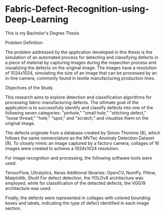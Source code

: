 # Fabric-Defect-Recognition-using-Deep-Learning
This is my Bachelor's Degree Thesis

Problem Definition

The problem addressed by the application developed in this thesis is the simulation of an automated process for detecting and classifying defects in a piece of material by capturing images during the inspection process and visualizing the defects on the original image. The images have a resolution of 1024x1024, simulating the size of an image that can be processed by an in-line camera, commonly found in textile manufacturing production lines.



Objectives of the Study

This research aims to explore detection and classification algorithms for processing fabric manufacturing defects. The ultimate goal of the application is to successfully identify and classify defects into one of the following seven categories: "pinhole," "small hole," "stitching defect," "loose thread," "hole," "spot," and "scratch," and visualize them on the original image.

The defects originate from a database created by Simon Thomine [8], which follows the same nomenclature as the MVTec Anomaly Detection Dataset [9]. To closely mimic an image captured by a factory camera, collages of 16 images were created to achieve a 1024x1024 resolution.

For image recognition and processing, the following software tools were used:

TensorFlow, Ultralytics, Keras
Additional libraries: OpenCV, NumPy, Pillow, Matplotlib, Shutil
For defect detection, the YOLOv8 architecture was employed, while for classification of the detected defects, the VGG19 architecture was used.

Finally, the defects were represented in collages with colored bounding boxes and labels, indicating the type of defect identified in each image section.
